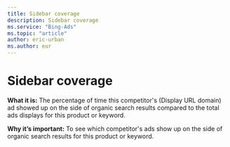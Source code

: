 ```yaml
---
title: Sidebar coverage
description: Sidebar coverage
ms.service: "Bing-Ads"
ms.topic: "article"
author: eric-urban
ms.author: eur
---
```


# Sidebar coverage

**What it is:** The percentage of time this competitor's (Display URL domain) ad showed up on the side of organic search results compared to the total ads displays for this product or keyword.

**Why it’s important:** To see which competitor's ads show up on the side of organic search results for this product or keyword.



